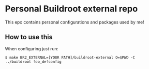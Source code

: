# Personal Buildroot external repo
This epo contains personal configurations and packages used by me!
## How to use this
When configuring just run:
```
$ make BR2_EXTERNAL=[YOUR PATH]/buildroot-external O=$PWD -C ../buildroot foo_defconfig
```
